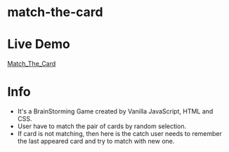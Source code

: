 # match-the-card
# Live Demo 
   [Match_The_Card](https://match-the-card.adityajanardan.repl.co)

# Info
   - It's a BrainStorming Game created by Vanilla JavaScript, HTML and CSS.
   - User have to match the pair of cards by random selection.
   - If card is not matching, then here is the catch user needs to remember the last appeared card and try to match with new one.
   
